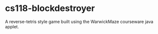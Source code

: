 cs118-blockdestroyer
====================

A reverse-tetris style game built using the WarwickMaze courseware java applet.
